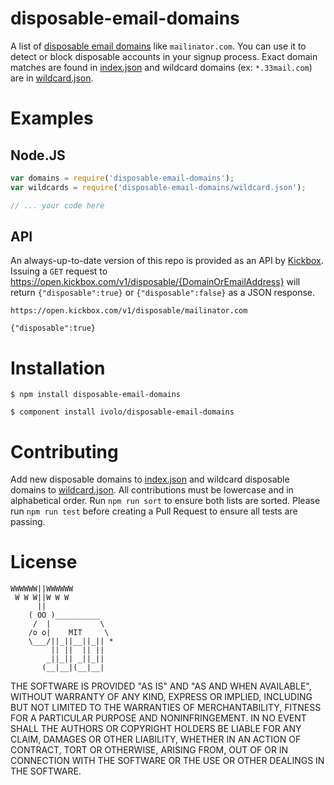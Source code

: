 # disposable-email-domains

A list of [disposable email domains](http://en.wikipedia.org/wiki/Disposable_email_address) like `mailinator.com`. You can use it to detect or block disposable accounts in your signup process. Exact domain matches are found in [index.json](https://github.com/ivolo/disposable-email-domains/blob/master/index.json) and wildcard domains (ex: `*.33mail.com`) are in [wildcard.json](https://github.com/ivolo/disposable-email-domains/blob/master/wildcard.json).

# Examples

## Node.JS
```js
var domains = require('disposable-email-domains');
var wildcards = require('disposable-email-domains/wildcard.json');

// ... your code here
```

## API

An always-up-to-date version of this repo is provided as an API by [Kickbox](https://kickbox.com/). Issuing a `GET` request to https://open.kickbox.com/v1/disposable/{DomainOrEmailAddress} will return `{"disposable":true}` or `{"disposable":false}` as a JSON response.

```
https://open.kickbox.com/v1/disposable/mailinator.com

{"disposable":true}
```

# Installation
  
```
$ npm install disposable-email-domains
```
```
$ component install ivolo/disposable-email-domains
```

# Contributing

Add new disposable domains to [index.json](https://github.com/ivolo/disposable-email-domains/blob/master/index.json) and wildcard disposable domains to [wildcard.json](https://github.com/ivolo/disposable-email-domains/blob/master/wildcard.json). All contributions must be lowercase and in alphabetical order. Run `npm run sort` to ensure both lists are sorted. Please run `npm run test` before creating a Pull Request to ensure all tests are passing.

# License

```
WWWWWW||WWWWWW
 W W W||W W W
      ||
    ( OO )__________
     /  |           \
    /o o|    MIT     \
    \___/||_||__||_|| *
         || ||  || ||
        _||_|| _||_||
       (__|__|(__|__|
```

THE SOFTWARE IS PROVIDED "AS IS" AND "AS AND WHEN AVAILABLE", WITHOUT WARRANTY OF ANY KIND, EXPRESS OR
IMPLIED, INCLUDING BUT NOT LIMITED TO THE WARRANTIES OF MERCHANTABILITY,
FITNESS FOR A PARTICULAR PURPOSE AND NONINFRINGEMENT.  IN NO EVENT SHALL THE
AUTHORS OR COPYRIGHT HOLDERS BE LIABLE FOR ANY CLAIM, DAMAGES OR OTHER
LIABILITY, WHETHER IN AN ACTION OF CONTRACT, TORT OR OTHERWISE, ARISING FROM,
OUT OF OR IN CONNECTION WITH THE SOFTWARE OR THE USE OR OTHER DEALINGS IN
THE SOFTWARE.
